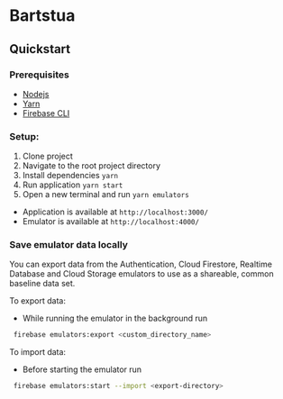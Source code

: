 # Bartstua

## Quickstart

### Prerequisites

- [Nodejs](https://nodejs.org/en/)
- [Yarn](https://classic.yarnpkg.com/en/docs/install/#windows-stable)
- [Firebase CLI](https://firebase.google.com/docs/cli#windows-npm)

### Setup:

1. Clone project
2. Navigate to the root project directory
3. Install dependencies `yarn`
4. Run application `yarn start`
5. Open a new terminal and run `yarn emulators`

- Application is available at `http://localhost:3000/`
- Emulator is available at `http://localhost:4000/`

### Save emulator data locally

You can export data from the Authentication, Cloud Firestore, Realtime Database and Cloud Storage emulators to use as a shareable, common baseline data set.

To export data:

- While running the emulator in the background run

```sh
 firebase emulators:export <custom_directory_name>
```

To import data:

- Before starting the emulator run

```sh
 firebase emulators:start --import <export-directory>
```
